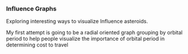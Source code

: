 ### Influence Graphs

Exploring interesting ways to visualize Influence asteroids.

My first attempt is going to be a radial oriented graph grouping by orbital period to help people visualize the 
importance of orbital period in determining cost to travel